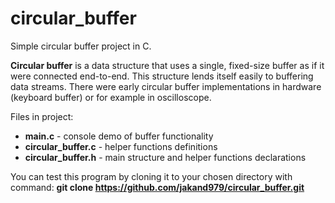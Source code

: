 # circular_buffer
Simple circular buffer project in C.

**Circular buffer** is a data structure that uses a single, fixed-size buffer as if it were connected end-to-end. 
This structure lends itself easily to buffering data streams.
There were early circular buffer implementations in hardware (keyboard buffer) or for example in oscilloscope.

Files in project:
- **main.c** - console demo of buffer functionality
- **circular_buffer.c** - helper functions definitions
- **circular_buffer.h** - main structure and helper functions declarations

You can test this program by cloning it to your chosen directory with command: **git clone https://github.com/jakand979/circular_buffer.git**

